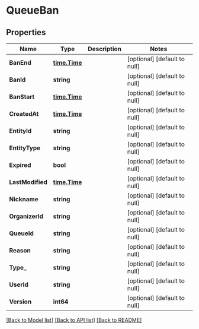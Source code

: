 # QueueBan

## Properties
Name | Type | Description | Notes
------------ | ------------- | ------------- | -------------
**BanEnd** | [**time.Time**](time.Time.md) |  | [optional] [default to null]
**BanId** | **string** |  | [optional] [default to null]
**BanStart** | [**time.Time**](time.Time.md) |  | [optional] [default to null]
**CreatedAt** | [**time.Time**](time.Time.md) |  | [optional] [default to null]
**EntityId** | **string** |  | [optional] [default to null]
**EntityType** | **string** |  | [optional] [default to null]
**Expired** | **bool** |  | [optional] [default to null]
**LastModified** | [**time.Time**](time.Time.md) |  | [optional] [default to null]
**Nickname** | **string** |  | [optional] [default to null]
**OrganizerId** | **string** |  | [optional] [default to null]
**QueueId** | **string** |  | [optional] [default to null]
**Reason** | **string** |  | [optional] [default to null]
**Type_** | **string** |  | [optional] [default to null]
**UserId** | **string** |  | [optional] [default to null]
**Version** | **int64** |  | [optional] [default to null]

[[Back to Model list]](../README.md#documentation-for-models) [[Back to API list]](../README.md#documentation-for-api-endpoints) [[Back to README]](../README.md)

